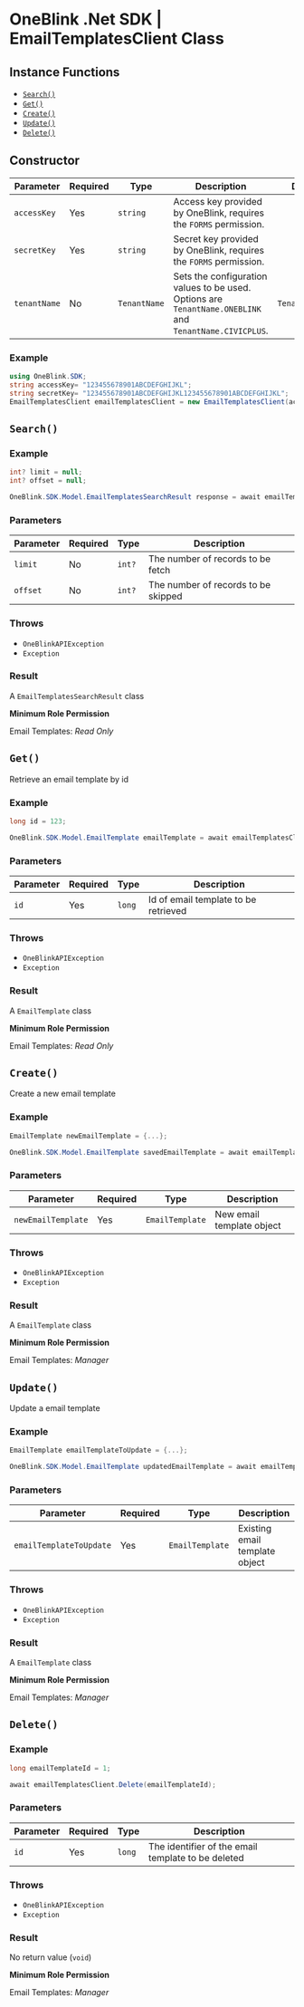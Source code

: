 # OneBlink .Net SDK | EmailTemplatesClient Class

## Instance Functions

- [`Search()`](#search)
- [`Get()`](#get)
- [`Create()`](#create)
- [`Update()`](#update)
- [`Delete()`](#delete)

## Constructor

| Parameter    | Required | Type         | Description                                                                                             | Default Value         |
| ------------ | -------- | ------------ | ------------------------------------------------------------------------------------------------------- | --------------------- |
| `accessKey`  | Yes      | `string`     | Access key provided by OneBlink, requires the `FORMS` permission.                                       |                       |
| `secretKey`  | Yes      | `string`     | Secret key provided by OneBlink, requires the `FORMS` permission.                                       |                       |
| `tenantName` | No       | `TenantName` | Sets the configuration values to be used. Options are `TenantName.ONEBLINK` and `TenantName.CIVICPLUS`. | `TenantName.ONEBLINK` |

### Example

```c#
using OneBlink.SDK;
string accessKey= "123455678901ABCDEFGHIJKL";
string secretKey= "123455678901ABCDEFGHIJKL123455678901ABCDEFGHIJKL";
EmailTemplatesClient emailTemplatesClient = new EmailTemplatesClient(accessKey, secretKey);
```

## `Search()`

### Example

```c#
int? limit = null;
int? offset = null;

OneBlink.SDK.Model.EmailTemplatesSearchResult response = await emailTemplatesClient.Search(limit, offset);
```

### Parameters

| Parameter | Required | Type   | Description                         |
| --------- | -------- | ------ | ----------------------------------- |
| `limit`   | No       | `int?` | The number of records to be fetch   |
| `offset`  | No       | `int?` | The number of records to be skipped |

### Throws

- `OneBlinkAPIException`
- `Exception`

### Result

A `EmailTemplatesSearchResult` class

**Minimum Role Permission**

Email Templates: _Read Only_

## `Get()`

Retrieve an email template by id

### Example

```c#
long id = 123;

OneBlink.SDK.Model.EmailTemplate emailTemplate = await emailTemplatesClient.Get(id);
```

### Parameters

| Parameter | Required | Type   | Description                          |
| --------- | -------- | ------ | ------------------------------------ |
| `id`      | Yes      | `long` | Id of email template to be retrieved |

### Throws

- `OneBlinkAPIException`
- `Exception`

### Result

A `EmailTemplate` class

**Minimum Role Permission**

Email Templates: _Read Only_

## `Create()`

Create a new email template

### Example

```c#
EmailTemplate newEmailTemplate = {...};

OneBlink.SDK.Model.EmailTemplate savedEmailTemplate = await emailTemplatesClient.Create(newEmailTemplate);
```

### Parameters

| Parameter          | Required | Type            | Description               |
| ------------------ | -------- | --------------- | ------------------------- |
| `newEmailTemplate` | Yes      | `EmailTemplate` | New email template object |

### Throws

- `OneBlinkAPIException`
- `Exception`

### Result

A `EmailTemplate` class

**Minimum Role Permission**

Email Templates: _Manager_

## `Update()`

Update a email template

### Example

```c#
EmailTemplate emailTemplateToUpdate = {...};

OneBlink.SDK.Model.EmailTemplate updatedEmailTemplate = await emailTemplatesClient.Update(emailTemplateToUpdate);
```

### Parameters

| Parameter               | Required | Type            | Description                    |
| ----------------------- | -------- | --------------- | ------------------------------ |
| `emailTemplateToUpdate` | Yes      | `EmailTemplate` | Existing email template object |

### Throws

- `OneBlinkAPIException`
- `Exception`

### Result

A `EmailTemplate` class

**Minimum Role Permission**

Email Templates: _Manager_

## `Delete()`

### Example

```c#
long emailTemplateId = 1;

await emailTemplatesClient.Delete(emailTemplateId);
```

### Parameters

| Parameter | Required | Type   | Description                                        |
| --------- | -------- | ------ | -------------------------------------------------- |
| `id`      | Yes      | `long` | The identifier of the email template to be deleted |

### Throws

- `OneBlinkAPIException`
- `Exception`

### Result

No return value (`void`)

**Minimum Role Permission**

Email Templates: _Manager_
